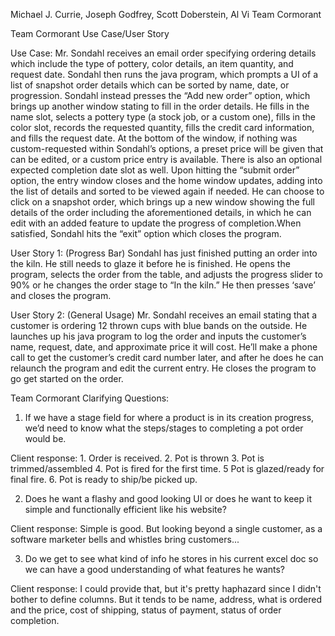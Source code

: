 Michael J. Currie, Joseph Godfrey, 
Scott Doberstein, Al Vi
Team Cormorant

Team Cormorant Use Case/User Story

Use Case: Mr. Sondahl receives an email order specifying ordering details which include the type of pottery, color details, an item quantity, and request date. Sondahl then runs the java program, which prompts a UI of a list of snapshot order details which can be sorted by name, date, or progression. Sondahl instead presses the “Add new order” option, which brings up another window stating to fill in the order details. He fills in the name slot, selects a pottery type (a stock job, or a custom one), fills in the color slot, records the requested quantity, fills the credit card information, and fills the request date. At the bottom of the window, if nothing was custom-requested within Sondahl’s options, a preset price will be given that can be edited, or a custom price entry is available. There is also an optional expected completion date slot as well. Upon hitting the “submit order” option, the entry window closes and the home window updates, adding into the list of details and sorted to be viewed again if needed. He can choose to click on a snapshot order, which brings up a new window showing the full details of the order including the aforementioned details, in which he can edit with an added feature to update the progress of completion.When satisfied, Sondahl hits the “exit” option which closes the program.  


User Story 1: (Progress Bar) Sondahl has just finished putting an order into the kiln. He still needs to glaze it before he is finished. He opens the program, selects the order from the table, and adjusts the progress slider to 90% or he changes the order stage to “In the kiln.” He then presses ‘save’ and closes the program.


User Story 2: (General Usage) Mr. Sondahl receives an email stating that a customer is ordering 12 thrown cups with blue bands on the outside. He launches up his java program to log the order and inputs the customer’s name, request, date, and approximate price it will cost. He’ll make a phone call to get the customer’s credit card number later, and after he does he can relaunch the program and edit the current entry. He closes the program to go get started on the order.

Team Cormorant Clarifying Questions: 

1. If we have a stage field for where a product is in its creation progress, we’d need to know what the steps/stages to completing a pot order would be.

Client response: 1. Order is received. 2. Pot is thrown 3. Pot is trimmed/assembled 4. Pot is fired for the first time. 5 Pot is glazed/ready for final fire. 6. Pot is ready to ship/be picked up. 

2. Does he want a flashy and good looking UI or does he want to keep it simple and functionally efficient like his website?

Client response: Simple is good. But looking beyond a single customer, as a software marketer bells and whistles bring customers... 

3. Do we get to see what kind of info he stores in his current excel doc so we can have a good understanding of what features he wants?

Client response: I could provide that, but it's pretty haphazard since I didn't bother to define columns. But it tends to be name, address, what is ordered and the price, cost of shipping, status of payment, status of order completion.

